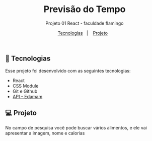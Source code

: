 <h1 align="center"> Previsão do Tempo </h1>

<p align="center">
Projeto 01 React - faculdade flamingo
</p>

<p align="center">
  <a href="#-tecnologias">Tecnologias</a>&nbsp;&nbsp;&nbsp;|&nbsp;&nbsp;&nbsp;
  <a href="#-projeto">Projeto</a>&nbsp;&nbsp;&nbsp;
</p>

<br>


## 🚀 Tecnologias

Esse projeto foi desenvolvido com as seguintes tecnologias:

- React
- CSS Module
- Git e Github
- [API - Edamam](https://www.edamam.com/)

## 💻 Projeto

No campo de pesquisa você pode buscar vários alimentos, e ele vai apresentar a imagem, nome e calorias
